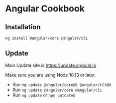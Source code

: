 # Angular Cookbook

## Installation

    ng install @angular/core @angular/cli

## Update

Main Update site is https://update.angular.io

Make sure you are using Node 10.13 or later.

-   Run `ng update @angular/core@8 @angular/cli@8`
-   Run `ng update @angular/core @angular/cli`
-   Run `ng update` or `npm outdated`
